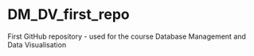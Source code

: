 # DM_DV_first_repo
First GitHub repository - used for the course Database Management and Data Visualisation
